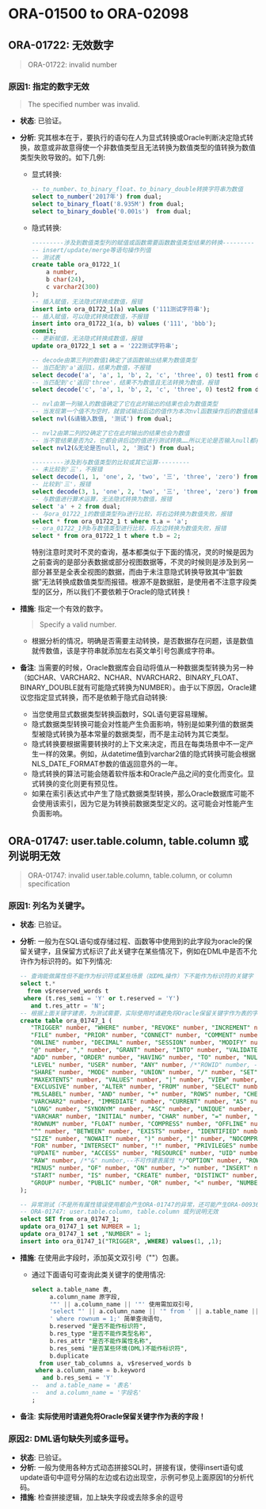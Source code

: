 # ORA-01500 to ORA-02098

## ORA-01722: 无效数字

> ORA-01722: invalid number

### 原因1: 指定的数字无效

> The specified number was invalid.

* **状态**: 已验证。
* **分析**: 究其根本在于，要执行的语句在人为显式转换或Oracle判断决定隐式转换，故意或非故意得使一个非数值类型且无法转换为数值类型的值转换为数值类型失败导致的。如下几例: 
  - 显式转换: 

    ```sql
    -- to_number、to_binary_float、to_binary_double转换字符串为数值
    select to_number('2017年') from dual;
    select to_binary_float('8.935M') from dual;
    select to_binary_double('0.001s')  from dual;
    ```

  - 隐式转换: 
	
    ```sql
    ---------涉及到数值类型列的赋值或函数需要函数数值类型结果的转换---------
    -- insert/update/merge等语句操作列值
    -- 测试表
    create table ora_01722_1(
        a number,
        b char(24),
        c varchar2(300)
    );
    -- 插入赋值，无法隐式转换成数值，报错
    insert into ora_01722_1(a) values ('111测试字符串');
    -- 插入赋值，可以隐式转换成数值，不报错
    insert into ora_01722_1(a, b) values ('111', 'bbb');
    commit;
    -- 更新赋值，无法隐式转换成数值，报错
    update ora_01722_1 set a = '222测试字符串';

    -- decode由第三列的数值1确定了该函数输出结果为数值类型
    -- 当匹配到'a'返回1，结果为数值，不报错
    select decode('a', 'a', 1, 'b', 2, 'c', 'three', 0) test1 from dual;
    -- 当匹配到'c'返回'three'，结果不为数值且无法转换为数值，报错
    select decode('c', 'a', 1, 'b', 2, 'c', 'three', 0) test2 from dual;

    -- nvl由第一列输入的数值确定了它在此时输出的结果也会为数值类型
    -- 当发现第一个值不为空时，就尝试输出后边的值作为本次nvl函数操作后的数值结果，发现无法转换为数值，报错
    select nvl(&请输入数值, '测试') from dual;

    -- nvl2由第二列的2确定了它在此时输出的结果也会为数值
    -- 当不管结果是否为2，它都会讲后边的值进行测试转换……所以无论是否输入null都报错
    select nvl2(&无论是否null, 2, '测试') from dual;

    ---------涉及到与数值类型的比较或其它运算---------
    -- 未比较到'三'，不报错
    select decode(1, 1, 'one', 2, 'two', '三', 'three', 'zero') from dual;
    -- 比较到'三'，报错 
    select decode(3, 1, 'one', 2, 'two', '三', 'three', 'zero') from dual;
    -- 与数值进行算术运算，无法隐式转换为数值，报错
    select 'a' + 2 from dual;
    -- 与ora_01722_1的数值类型列a进行比较，将右边转换为数值失败，报错
    select * from ora_01722_1 t where t.a = 'a';
    -- ora_01722_1列b与数值类型进行比较，将左边转换为数值失败，报错
    select * from ora_01722_1 t where t.b = 2;
    ```

	特别注意时灵时不灵的查询，基本都类似于下面的情况，灵的时候是因为之前查询的是部分表数据或部分视图数据等，不灵的时候则是涉及到另一部分甚至是全表全视图的数据，而由于未注意隐式转换导致其中“脏数据”无法转换成数值类型而报错。根源不是数据脏，是使用者不注意字段类型的区分，所以我们不要依赖于Oracle的隐式转换！

* **措施**: 指定一个有效的数字。

  > Specify a valid number.

  - 根据分析的情况，明确是否需要主动转换，是否数据存在问题，该是数值就传数值，该是字符串就添加左右英文单引号包裹成字符串。

* **备注**: 当需要的时候，Oracle数据库会自动将值从一种数据类型转换为另一种（如CHAR、VARCHAR2、NCHAR、NVARCHAR2、BINARY_FLOAT、BINARY_DOUBLE就有可能隐式转换为NUMBER）。由于以下原因，Oracle建议您指定显式转换，而不是依赖于隐式自动转换: 
  - 当您使用显式数据类型转换函数时，SQL语句更容易理解。
  - 隐式数据类型转换可能会对性能产生负面影响，特别是如果列值的数据类型被隐式转换为基本常量的数据类型，而不是主动转为其它类型。
  - 隐式转换要根据需要转换时的上下文来决定，而且在每类场景中不一定产生一样的效果。例如，从datetime值到varchar2值的隐式转换可能会根据NLS_DATE_FORMAT参数的值返回意外的一年。
  - 隐式转换的算法可能会随着软件版本和Oracle产品之间的变化而变化。显式转换的变化则更有预见性。
  - 如果在索引表达式中产生了隐式数据类型转换，那么Oracle数据库可能不会使用该索引，因为它是为转换前数据类型定义的。这可能会对性能产生负面影响。

## ORA-01747: user.table.column, table.column 或列说明无效

> ORA-01747: invalid user.table.column, table.column, or column specification

### 原因1: 列名为关键字。

* **状态**: 已验证。
* **分析**: 一般为在SQL语句或存储过程、函数等中使用到的此字段为oracle的保留关键字，且保留方式标识了此关键字在某些情况下，例如在DML中是否不允许作为标识符的。如下列情况:

  ```sql
  -- 查询能做属性但不能作为标识符或某些场景（如DML操作）下不能作为标识符的关键字
  select t.*
    from v$reserved_words t
   where (t.res_semi = 'Y' or t.reserved = 'Y')
     and t.res_attr = 'N';
  -- 根据上面关键字建表，为测试需要，实际使用时请避免将Oracle保留关键字作为表的字段！
  create table ora_01747_1 (
     "TRIGGER" number, "WHERE" number, "REVOKE" number, "INCREMENT" number, "THEN" number, 
     "FILE" number, "PRIOR" number, "CONNECT" number, "COMMENT" number, "SYSDATE" number, 
     "ONLINE" number, "DECIMAL" number, "SESSION" number, "MODIFY" number, "IN" number, 
     "@" number, "," number, "GRANT" number, "INTO" number, "VALIDATE" number, "." number, 
     "ADD" number, "ORDER" number, "HAVING" number, "TO" number, "NULL" number, "RENAME" number, 
     "LEVEL" number, "USER" number, "ANY" number, /*"ROWID" number, --不可作建表属性*/ 
     "SHARE" number, "MODE" number, "UNION" number, "/" number, "SET" number, "INDEX" number, 
     "MAXEXTENTS" number, "VALUES" number, "|" number, "VIEW" number, "[" number, "WITH" number, 
     "EXCLUSIVE" number, "ALTER" number, "FROM" number, "SELECT" number, "BY" number, "-" number, 
     "MLSLABEL" number, "AND" number, "+" number, "ROWS" number, "CHECK" number, ":" number, 
     "VARCHAR2" number, "IMMEDIATE" number, "CURRENT" number, "AS" number, "*" number, "TABLE" number, 
     "LONG" number, "SYNONYM" number, "ASC" number, "UNIQUE" number, "LIKE" number, "DESC" number, 
     "VARCHAR" number, "INITIAL" number, "CHAR" number, "=" number, "DROP" number, "AUDIT" number, 
     "ROWNUM" number, "FLOAT" number, "COMPRESS" number, "OFFLINE" number, "NOT" number, "DELETE" number, 
     "^" number, "BETWEEN" number, "EXISTS" number, "IDENTIFIED" number, "WHENEVER" number, "INTEGER" number, 
     "SIZE" number, "NOWAIT" number, ")" number, "]" number, "NOCOMPRESS" number, "COLUMN" number, "ELSE" number, 
     "FOR" number, "INTERSECT" number, "!" number, "PRIVILEGES" number, "SUCCESSFUL" number, "PCTFREE" number, 
     "UPDATE" number, "ACCESS" number, "RESOURCE" number, "UID" number, "DATE" number, "NOAUDIT" number, 
     "RAW" number, /*"&" number,--不可作建表属性 */"OPTION" number, "ROW" number, "SMALLINT" number, 
     "MINUS" number, "OF" number, "ON" number, ">" number, "INSERT" number, "DEFAULT" number, "ALL" number, 
     "START" number, "IS" number, "CREATE" number, "DISTINCT" number, "LOCK" number, "CLUSTER" number, 
     "GROUP" number, "PUBLIC" number, "OR" number, "<" number, "NUMBER" number, "(" number/* ,"" number --不可作建表属性*/
  );

  -- 异常测试（不是所有属性错误使用都会产生ORA-01747的异常，还可能产生ORA-00936、ORA-01788、ORA-01745等异常）
  -- ORA-01747: user.table.column, table.column 或列说明无效
  select SET from ora_01747_1;
  update ora_01747_1 set NUMBER = 1;
  update ora_01747_1 set ,"NUMBER" = 1;
  insert into ora_01747_1("TRIGGER", ,WHERE) values(1, ,1);
  ```

* **措施**: 在使用此字段时，添加英文双引号（""）包裹。
  - 通过下面语句可查询此类关键字的使用情况: 

    ```sql
    select a.table_name 表,
         a.column_name 原字段,
         '"' || a.column_name || '"' 使用需加双引号,
         'select "' || a.column_name || '" from ' || a.table_name ||
         ' where rownum = 1;' 简单查询语句,
         b.reserved "是否不能作标识符",
         b.res_type "是否不能作类型名称",
         b.res_attr "是否不能作属性名称",
         b.res_semi "是否某些环境(DML)不能作标识符",
         b.duplicate
      from user_tab_columns a, v$reserved_words b
     where a.column_name = b.keyword
       and b.res_semi = 'Y'
    --  and a.table_name = '表名'
    --  and a.column_name = '字段名'
    ;
    ```

* **备注**: **实际使用时请避免将Oracle保留关键字作为表的字段！**

### 原因2: DML语句缺失列或多逗号。

* **状态**: 已验证。
* **分析**: 一般为使用各种方式动态拼接SQL时，拼接有误，使得insert语句或update语句中逗号分隔的左边或右边出现空，示例可参见上面原因1的分析代码。
* **措施**: 检查拼接逻辑，加上缺失字段或去除多余的逗号
